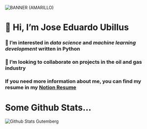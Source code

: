 ![BANNER (AMARILLO)](https://user-images.githubusercontent.com/82128376/139797136-c411cd73-26e6-4ad5-ab73-638d7d91903b.jpg)

# 👋 Hi, I’m Jose Eduardo Ubillus
### 👀 I’m interested in *data science* and *machine learning development* written in Python
### 💞️ I’m looking to collaborate on projects in the oil and gas industry

### If you need more information about me, you can find my resume in my [Notion Resume](https://branched-behavior-4ca.notion.site/Resume-4d1abdad6dae4b9382528bd2ca136458)
# Some Github Stats...
![Github Stats Gutemberg](https://github-readme-stats.vercel.app/api?username=joseeubillus&count_private=true,issues&show_icons=true&show_owner=true&theme=tokyonight)

